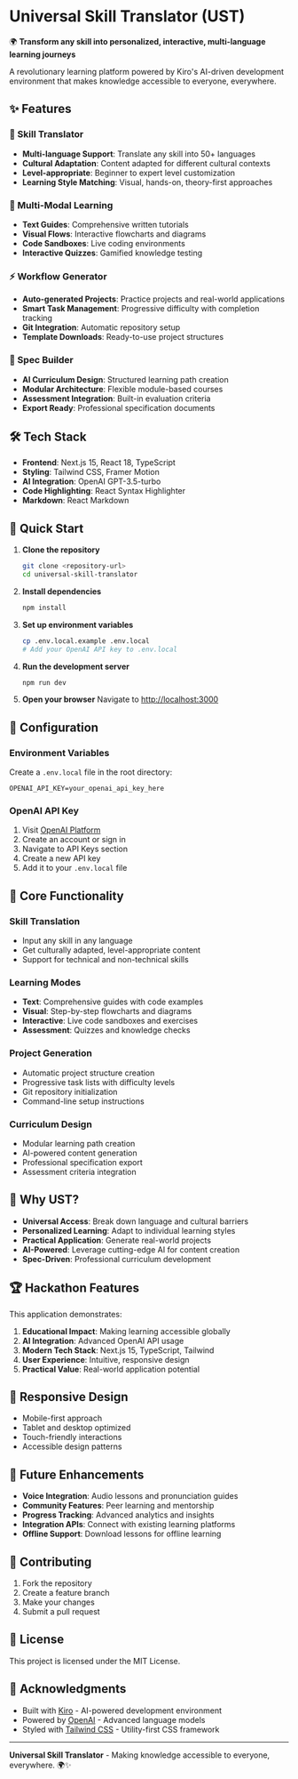 # Universal Skill Translator (UST)

🌍 **Transform any skill into personalized, interactive, multi-language learning journeys**

A revolutionary learning platform powered by Kiro's AI-driven development environment that makes knowledge accessible to everyone, everywhere.

## ✨ Features

### 🔄 Skill Translator
- **Multi-language Support**: Translate any skill into 50+ languages
- **Cultural Adaptation**: Content adapted for different cultural contexts
- **Level-appropriate**: Beginner to expert level customization
- **Learning Style Matching**: Visual, hands-on, theory-first approaches

### 🧠 Multi-Modal Learning
- **Text Guides**: Comprehensive written tutorials
- **Visual Flows**: Interactive flowcharts and diagrams
- **Code Sandboxes**: Live coding environments
- **Interactive Quizzes**: Gamified knowledge testing

### ⚡ Workflow Generator
- **Auto-generated Projects**: Practice projects and real-world applications
- **Smart Task Management**: Progressive difficulty with completion tracking
- **Git Integration**: Automatic repository setup
- **Template Downloads**: Ready-to-use project structures

### 🚀 Spec Builder
- **AI Curriculum Design**: Structured learning path creation
- **Modular Architecture**: Flexible module-based courses
- **Assessment Integration**: Built-in evaluation criteria
- **Export Ready**: Professional specification documents

## 🛠️ Tech Stack

- **Frontend**: Next.js 15, React 18, TypeScript
- **Styling**: Tailwind CSS, Framer Motion
- **AI Integration**: OpenAI GPT-3.5-turbo
- **Code Highlighting**: React Syntax Highlighter
- **Markdown**: React Markdown

## 🚀 Quick Start

1. **Clone the repository**
   ```bash
   git clone <repository-url>
   cd universal-skill-translator
   ```

2. **Install dependencies**
   ```bash
   npm install
   ```

3. **Set up environment variables**
   ```bash
   cp .env.local.example .env.local
   # Add your OpenAI API key to .env.local
   ```

4. **Run the development server**
   ```bash
   npm run dev
   ```

5. **Open your browser**
   Navigate to [http://localhost:3000](http://localhost:3000)

## 🔧 Configuration

### Environment Variables

Create a `.env.local` file in the root directory:

```env
OPENAI_API_KEY=your_openai_api_key_here
```

### OpenAI API Key

1. Visit [OpenAI Platform](https://platform.openai.com/)
2. Create an account or sign in
3. Navigate to API Keys section
4. Create a new API key
5. Add it to your `.env.local` file

## 🎯 Core Functionality

### Skill Translation
- Input any skill in any language
- Get culturally adapted, level-appropriate content
- Support for technical and non-technical skills

### Learning Modes
- **Text**: Comprehensive guides with code examples
- **Visual**: Step-by-step flowcharts and diagrams
- **Interactive**: Live code sandboxes and exercises
- **Assessment**: Quizzes and knowledge checks

### Project Generation
- Automatic project structure creation
- Progressive task lists with difficulty levels
- Git repository initialization
- Command-line setup instructions

### Curriculum Design
- Modular learning path creation
- AI-powered content generation
- Professional specification export
- Assessment criteria integration

## 🌟 Why UST?

- **Universal Access**: Break down language and cultural barriers
- **Personalized Learning**: Adapt to individual learning styles
- **Practical Application**: Generate real-world projects
- **AI-Powered**: Leverage cutting-edge AI for content creation
- **Spec-Driven**: Professional curriculum development

## 🏆 Hackathon Features

This application demonstrates:

1. **Educational Impact**: Making learning accessible globally
2. **AI Integration**: Advanced OpenAI API usage
3. **Modern Tech Stack**: Next.js 15, TypeScript, Tailwind
4. **User Experience**: Intuitive, responsive design
5. **Practical Value**: Real-world application potential

## 📱 Responsive Design

- Mobile-first approach
- Tablet and desktop optimized
- Touch-friendly interactions
- Accessible design patterns

## 🔮 Future Enhancements

- **Voice Integration**: Audio lessons and pronunciation guides
- **Community Features**: Peer learning and mentorship
- **Progress Tracking**: Advanced analytics and insights
- **Integration APIs**: Connect with existing learning platforms
- **Offline Support**: Download lessons for offline learning

## 🤝 Contributing

1. Fork the repository
2. Create a feature branch
3. Make your changes
4. Submit a pull request

## 📄 License

This project is licensed under the MIT License.

## 🙏 Acknowledgments

- Built with [Kiro](https://kiro.ai) - AI-powered development environment
- Powered by [OpenAI](https://openai.com) - Advanced language models
- Styled with [Tailwind CSS](https://tailwindcss.com) - Utility-first CSS framework

---

**Universal Skill Translator** - Making knowledge accessible to everyone, everywhere. 🌍✨